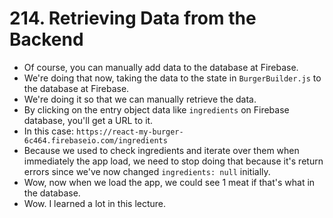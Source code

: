 # 214. Retrieving Data from the Backend
-  Of course, you can manually add data to the database at Firebase.
- We're doing that now, taking the data to the state in `BurgerBuilder.js` to the database at Firebase.
- We're doing it so that we can manually retrieve the data. 
- By clicking on the entry object data like `ingredients` on Firebase database, you'll get a URL to it. 
- In this case: `https://react-my-burger-6c464.firebaseio.com/ingredients`
- Because we used to check ingredients and iterate over them when immediately the app load, we need to stop doing that because it's return errors since we've now changed `ingredients: null` initially.
- Wow, now when we load the app, we could see 1 meat if that's what in the database.
- Wow. I learned a lot in this lecture. 